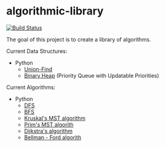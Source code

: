 algorithmic-library
===================

[![Build Status](https://travis-ci.org/aggelgian/algorithmic-library.svg?branch=master)](https://travis-ci.org/aggelgian/algorithmic-library)

The goal of this project is to create a library of algorithms.

Current Data Structures:

* Python
  * [Union-Find](https://en.wikipedia.org/wiki/Disjoint-set_data_structure)
  * [Binary Heap](https://en.wikipedia.org/wiki/Binary_heap) (Priority Queue with Updatable Priorities)

Current Algorithms:

* Python
  * [DFS](https://en.wikipedia.org/wiki/Depth-first_search)
  * [BFS](https://en.wikipedia.org/wiki/Breadth-first_search)
  * [Kruskal's MST algorithm](https://en.wikipedia.org/wiki/Kruskal's_algorithm)
  * [Prim's MST algorith](https://en.wikipedia.org/wiki/Prim's_algorithm)
  * [Dijkstra's algorithm](https://en.wikipedia.org/wiki/Dijkstra's_algorithm)
  * [Bellman - Ford algorith](https://en.wikipedia.org/wiki/Bellman%E2%80%93Ford_algorithm)
